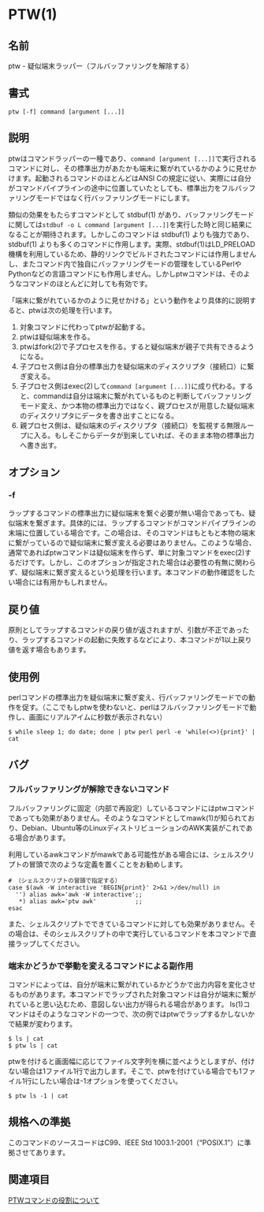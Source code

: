 # PTW(1)

## 名前

ptw - 疑似端末ラッパー（フルバッファリングを解除する）

## 書式

```sh:
ptw [-f] command [argument [...]]
```

## 説明

ptwはコマンドラッパーの一種であり、`command [argument [...]]`で実行されるコマンドに対し、その標準出力があたかも端末に繋がれているかのように見せかけます。起動されるコマンドのほとんどはANSI Cの規定に従い、実際には自分がコマンドパイプラインの途中に位置していたとしても、標準出力をフルバッファリングモードではなく行バッファリングモードにします。

類似の効果をもたらすコマンドとして stdbuf(1) があり、バッファリングモードに関しては`stdbuf -o L command [argument [...]]`を実行した時と同じ結果になることが期待されます。しかしこのコマンドは stdbuf(1) よりも強力であり、stdbuf(1) よりも多くのコマンドに作用します。実際、stdbuf(1)はLD_PRELOAD機構を利用しているため、静的リンクでビルドされたコマンドには作用しませんし、またコマンド内で独自にバッファリングモードの管理をしているPerlやPythonなどの言語コマンドにも作用しません。しかしptwコマンドは、そのようなコマンドのほとんどに対しても有効です。

「端末に繋がれているかのように見せかける」という動作をより具体的に説明すると、ptwは次の処理を行います。

1. 対象コマンドに代わってptwが起動する。
1. ptwは疑似端末を作る。
1. ptwはfork(2)で子プロセスを作る。すると疑似端末が親子で共有できるようになる。
1. 子プロセス側は自分の標準出力を疑似端末のディスクリプタ（接続口）に繋ぎ変える。
1. 子プロセス側はexec(2)して`command [argument [...]]`に成り代わる。すると、commandは自分は端末に繋がれているものと判断してバッファリングモード変え、かつ本物の標準出力ではなく、親プロセスが用意した疑似端末のディスクリプタにデータを書き出すことになる。
1. 親プロセス側は、疑似端末のディスクリプタ（接続口）を監視する無限ループに入る。もしそこからデータが到来していれば、そのまま本物の標準出力へ書き出す。

## オプション

### -f

ラップするコマンドの標準出力に疑似端末を繋ぐ必要が無い場合であっても、疑似端末を繋ぎます。具体的には、ラップするコマンドがコマンドパイプラインの末端に位置している場合です。この場合は、そのコマンドはもともと本物の端末に繋がっているので疑似端末に繋ぎ変える必要はありません。このような場合、通常であればptwコマンドは疑似端末を作らず、単に対象コマンドをexec(2)するだけです。しかし、このオプションが指定された場合は必要性の有無に関わらず、疑似端末に繋ぎ変えるという処理を行います。本コマンドの動作確認をしたい場合には有用かもしれません。

## 戻り値

原則としてラップするコマンドの戻り値が返されますが、引数が不正であったり、ラップするコマンドの起動に失敗するなどにより、本コマンドが1以上戻り値を返す場合もあります。

## 使用例

perlコマンドの標準出力を疑似端末に繋ぎ変え、行バッファリングモードでの動作を促す。（ここでもしptwを使わないと、perlはフルバッファリングモードで動作し、画面にリアルアイムに秒数が表示されない）

```sh:
$ while sleep 1; do date; done | ptw perl perl -e 'while(<>){print}' | cat
```

## バグ

### フルバッファリングが解除できないコマンド

フルバッファリングに固定（内部で再設定）しているコマンドにはptwコマンドであっても効果がありません。そのようなコマンドとしてmawk(1)が知られており、Debian、Ubuntu等のLinuxディストリビューションのAWK実装がこれである場合があります。

利用しているawkコマンドがmawkである可能性がある場合には、シェルスクリプトの冒頭で次のような定義を置くことをお勧めします。

```sh:
# （シェルスクリプトの冒頭で指定する）
case $(awk -W interactive 'BEGIN{print}' 2>&1 >/dev/null) in
  '') alias awk='awk -W interactive';;
   *) alias awk='ptw awk'           ;;
esac
```

また、シェルスクリプトでできているコマンドに対しても効果がありません。その場合は、そのシェルスクリプトの中で実行しているコマンドを本コマンドで直接ラップしてください。

### 端末かどうかで挙動を変えるコマンドによる副作用

コマンドによっては、自分が端末に繋がれているかどうかで出力内容を変化させるものがあります。本コマンドでラップされた対象コマンドは自分が端末に繋がれていると思い込むため、意図しない出力が得られる場合があります。
ls(1)コマンドはそのようなコマンドの一つで、次の例ではptwでラップするかしないかで結果が変わります。

```sh:
$ ls | cat
$ ptw ls | cat
```

ptwを付けると画面幅に応じてファイル文字列を横に並べようとしますが、付けない場合は1ファイル1行で出力します。そこで、ptwを付けている場合でも1ファイル1行にしたい場合は-1オプションを使ってください。

```sh:
$ ptw ls -1 | cat
```

## 規格への準拠

このコマンドのソースコードはC99、IEEE Std 1003.1-2001（“POSIX.1”）に準拠させてあります。

## 関連項目

[PTWコマンドの役割について](ptw.info.ja.md)

